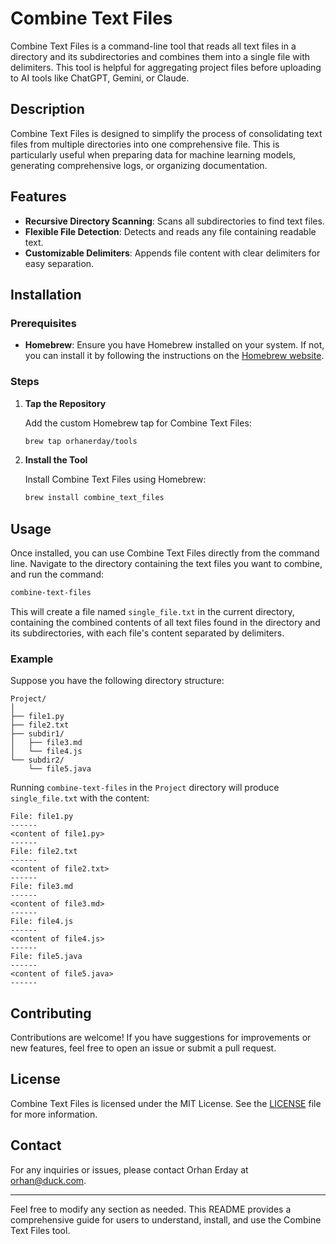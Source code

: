 # Combine Text Files

Combine Text Files is a command-line tool that reads all text files in a directory and its subdirectories and combines them into a single file with delimiters. This tool is helpful for aggregating project files before uploading to AI tools like ChatGPT, Gemini, or Claude.

## Description

Combine Text Files is designed to simplify the process of consolidating text files from multiple directories into one comprehensive file. This is particularly useful when preparing data for machine learning models, generating comprehensive logs, or organizing documentation.

## Features

- **Recursive Directory Scanning**: Scans all subdirectories to find text files.
- **Flexible File Detection**: Detects and reads any file containing readable text.
- **Customizable Delimiters**: Appends file content with clear delimiters for easy separation.

## Installation

### Prerequisites

- **Homebrew**: Ensure you have Homebrew installed on your system. If not, you can install it by following the instructions on the [Homebrew website](https://brew.sh).

### Steps

1. **Tap the Repository**

   Add the custom Homebrew tap for Combine Text Files:

   ```bash
   brew tap orhanerday/tools
   ```

2. **Install the Tool**

   Install Combine Text Files using Homebrew:

   ```bash
   brew install combine_text_files
   ```

## Usage

Once installed, you can use Combine Text Files directly from the command line. Navigate to the directory containing the text files you want to combine, and run the command:

```bash
combine-text-files
```

This will create a file named `single_file.txt` in the current directory, containing the combined contents of all text files found in the directory and its subdirectories, with each file's content separated by delimiters.

### Example

Suppose you have the following directory structure:

```
Project/
│
├── file1.py
├── file2.txt
├── subdir1/
│   ├── file3.md
│   └── file4.js
└── subdir2/
    └── file5.java
```

Running `combine-text-files` in the `Project` directory will produce `single_file.txt` with the content:

```
File: file1.py
------
<content of file1.py>
------
File: file2.txt
------
<content of file2.txt>
------
File: file3.md
------
<content of file3.md>
------
File: file4.js
------
<content of file4.js>
------
File: file5.java
------
<content of file5.java>
------
```

## Contributing

Contributions are welcome! If you have suggestions for improvements or new features, feel free to open an issue or submit a pull request.

## License

Combine Text Files is licensed under the MIT License. See the [LICENSE](LICENSE) file for more information.

## Contact

For any inquiries or issues, please contact Orhan Erday at orhan@duck.com.

---

Feel free to modify any section as needed. This README provides a comprehensive guide for users to understand, install, and use the Combine Text Files tool.